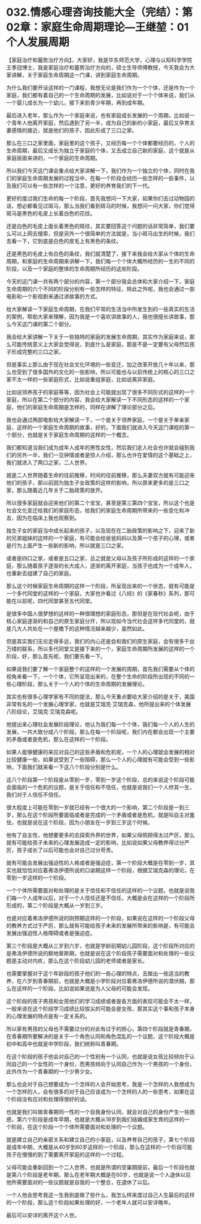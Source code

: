 # 032.情感心理咨询技能大全（完结）：第02章：家庭生命周期理论—王继堃：01个人发展周期

【家庭治疗和蓄势治疗方向】，大家好，我是华东师范大学，心理与认知科学学院王季冠博士，我是家庭治疗和蓄势治疗方向的，硕士生导师傅教授，今天我会为大家讲解，关于家庭生命周期这一门课，讲到家庭生命周期。

为什么我们要开设这样的一门课程，我想无论是我们作为一个个体，还是作为一个家庭，我们都有着自己的一个生命周期的发展，比如说对于一个个体来说，我们从一个婴儿成长为一个幼儿，接下来到青少年期，再到成年期。

最后进入老年，那么作为一个家庭来说，也有家庭成长发展的一个周期，比如说一个青年人他离开家庭，然后遇到了另一半，成为自己的新的小家庭，最后又孕育夫妻感情的接近，就是他们的孩子，因此形成了三口之家。

那么在三口之家里面，家庭里的这个孩子，又经历每一个个体都要经历的，个人的生命周期，最后又成长为独立于家庭的个体，又去成立自己新的家庭，这个就是从家庭层面来讲的，一个家庭的生命周期。

所以我们今天这门课会重点给大家讲解一下，我们作为一个独立的个体，同时在我们的家庭生命周期发展的过程当中，在每一个阶段会经历一些怎样的一些事件，以及我们可以有一些怎样的一个注意，更好的养育我们的下一代。

更好的度过我们生命的每一个阶段，首先我想问一下大家，如果你们去过动物园的话，想必都看见过斑马，那么当我们看到斑马的时候，我想问一问大家，你们觉得斑马是黑色的毛皮上长着白色的花纹。

还是白色的毛皮上面长着黑色的斑纹，其实要回答这个问题的话非常简单，我们要么可以上网去搜索，但是另外一个很简单的方法就是，当小斑马出生的时候，我们去看一下，它到底是白色的皮毛上有黑色的条纹。

还是黑色的毛皮上有白色的条纹，我们就清楚了，接下来我会给大家从个体的生命周期，和家庭的生命周期来讲解一下，我们每一个个体大概所经历的一生的不同的阶段，以及一个家庭的整体的生命周期所经历的这些阶段。

今天的这门课一共有两个部分的内容，第一个部分我会总体和大家介绍一下，家庭生命周期的六个不同的阶段分别有一些怎样的特征，除此之外呢，我也会通过一部电影和一个影视剧来通过讲故事的方式。

给大家解读一下家庭生命周期，在我们平常的生活当中所发生到的一些真实的生活的案例，帮助大家来理解，因为我是一个喜欢讲故事的人，我也很擅长讲故事，那么今天这门课的第二个部分。

我会给大家讲解一下关于一些独特的家庭的发展生命周期，其实作为家庭来说，那么可能传统意义上大家会觉得说，到底什么是家庭，那是不是一定要有父母然后孩子形成完整的三口之家。

但是事实上那么由于现在社会文化环境的一些变迁，加之改革开放几十年以来，那么也受到了很多国外的文化的一些影响，所以可能也与以前传统上的核心的三口之家不太一样的一些家庭形式，比如说重组家庭，比如说离异家庭。

比如说领养孩子的家庭等等，因为社会上可能就出现了很多不同形式的这样的一个家庭，所以在第二个部分的内容，我会给大家解读一下不同形态的这样的一个家庭，他们的家庭生命周期是怎样的，同样在讲解了理论部分之后。

我也会通过两部电影给大家解读一下，一个是关于领养家庭，一个是关于单亲家庭，这样的一个家庭生命周期的故事，好的，下面我们就进入今天这门课程的第一个部分，也就是关于家庭生命周期的这样的一个概念。

我们都知道当我们成为成年人成年的男性女性，然后我们走入社会也许就会碰到我们的另外一半，我们一见钟情或者是惊人介绍，那么也许在爱情的这个基础之上，我们就进入了两口之家，二人世界。

就是二人世界随着生命的往前推移，时间的往前推移，那么夫妻双方就有可能迎来他们的孩子，那以前因为独生子女政策的这样的影响，所以原来更多的是三口之家，那么随着近几年关于二胎政策的放开。

所以很多家庭就会迎来他们的第二个宝宝，甚至是第三第四个宝宝，所以这个也是社会文化变迁给我们的家庭形态，给我们的家庭生命周期所带来的一些变化和冲击，因为在临床上我也观察到。

独生子女的家庭当中成长起来的孩子，以及现在在二胎政策的影响之下，迎来了新的兄弟姐妹的这样的一个家庭，有可能会给爸爸妈妈以及第一个孩子的心理，或者是行为上面产生一些新的影响，所以就是三口之家。

或者是四口之家，或者是五口之家，总之就是父母以及孩子所形成的这样的一个家庭，那么随着孩子逐渐的长大成人，逐渐的离开家庭，当孩子也成为一个成年人，也重新去组建了自己的家庭。

那么这个时候家庭生命周期的这样一个阶段，所呈现出来的一个状态，就有可能是一个多代同堂的这样的一个家庭，大家也许看过《八经》的《家春秋》系列，那可能在以前呢，四代同堂甚至五代同堂。

是很多中国人很梦想的这样的一种很理想的家庭形态，那但是在现代社会呢，由于核心家庭逐渐的和自己的原生家庭分开，所以现如今当代社会这样多代同堂的，就是几大人共处在一个屋檐下的这种情况越来越少，虽然如此。

但是其实我们无论走得多远，我们的内心还是会和我们的原生家庭，会有很多千丝万缕的联系，所以多代同堂又是接下来的一个，家庭生命周期所发展的这样的一个阶段，好，那么首先呢，我们要先看一下。

如果说我们要了解一个家庭整个的这样的一个发展的周期，首先我们需要从个体的视角来看一下，一个个体，它所呈现出来的，在整个生命的阶段所出现的不同的一些心理阶段，那么关于一个人的个体的生命周期的发展理论。

其实也有很多心理学家有不同的提法，那么今天重点要给大家介绍的是关于，美国非常有名的一个发展心理学家，也就是艾瑞克·艾瑞克森，他所提出来的个体发展八阶段论，艾瑞克·艾瑞克森呢。

他提出来心理社会发展阶段理论，他认为我们每一个个体，我们每一个人的人生的发展，一共大致分成八个阶段，那么在每一个阶段呢，我们内在都会出现一个主要的矛盾或者是危机，那么在这样的一个阶段。

如果人能够健康的来应对自己的这些矛盾和危机呢，一个人的心理就会发展的相对比较健康一些，如果说受到了一些阻碍，那么一个人的心理就有可能会受到一些影响，下面我们就来看一下这八个阶段分别是什么。

这八个阶段第一个阶段是从零到一岁，零到一岁这个阶段，总的来说这个阶段可能会面临的一个危机的议题，是关于信任和不信任，也就是说我们一个人终其一生，我们对于人信任不信任。

很大程度上可能在零到一岁就已经有一个很大的一个影响，第二个阶段是一到三岁，那么在这个阶段所要面临或者是完成的一个矛盾或者是危机，就是叫自主对羞怯，也就是说在这个阶段，因为小朋友在一岁到三岁这个时候。

他有了自主性，他想要更多的去探索外界的世界，如果父母照顾得太过严厉，那么就有可能给孩子未来的心理发展造成一定的影响，比如说如果父母教养得过分严厉，孩子成长了以后可能也会对自己过分苛责。

就有可能会发展出强迫性的人格或者是强迫症，第一个阶段大概是在零到一岁，其实也就恰恰对应着弗洛伊德所说的口谕期这样一个阶段，根据艾瑞克森的理论，在零到一岁这样的一个阶段。

一个个体所需要面对和处理的是关于信任和不信任的这样的一个议题，也就是说我们每一个人成年以后，对于一个人信任还是不信任，大概是会在这样的一个阶段所形成的，第二个阶段是大概从一岁到三岁。

也是对应着弗洛伊德所说的刚预期这样的一个阶段，如果说在这样的一个阶段父母的教养方式过于严厉，那么就有可能给孩子未来的发展所带来的影响是，有可能会发展出强迫性人格障碍或者是强迫症。

第三个阶段是大概从三岁到六岁，也就是学龄前期幼儿园阶段，这个阶段所对应的是弗洛伊德所说的额地普斯期，也就是说在这个阶段孩子需要面对和处理的一些议题是主动对内疚，那么在这个阶段幼儿园的老师或者是家长。

也需要掌握对于这个年龄段的孩子他们的一些心理的特点，去做出一些适当的教养，在六岁到青春期前，也就是大概是小学阶段对应着弗洛伊德所说的潜伏期，那么在这样的一个阶段，比如说如果说是为人父母的可能会发现。

这个阶段的孩子男孩和女孩他们的学习成绩或者是各方面的表现可能会不太一样，一般来说在这个阶段学习成绩比较拔尖的可能会是女孩，那其实这个事和孩子本身的心理发展的特点是有一定关系的。

所以家有男孩的父母也不需要过分的对此有过于的担心，第四个阶段就是青春期，在青春期所要解决的是关于一个角色认同和角色混乱的一个议题，这个阶段大概是初中和高中也就是中学阶段，我们统称叫青春期。

在这个阶段的孩子他会对自己的一个性别有一个认同，也就是说女孩比较倾向于认同自己的一个女性的一个身份，而男孩倾向于认同自己作为一个男孩的一个身份，此外作为一个青春期的一个少男少女。

那么也会对于自己想要成为一个怎样的人会开始思考，我是一个怎样的人我想成为一个怎样的人，会有很多的对于自己应该成为一个怎样的人的一些思考，如果在这个阶段没有应对和处理得很好的话。

也就是我们叫做青春期同一性的一个自我身份认同，就会对自己的身份产生一些困惑，第六个阶段是成年早期，也就是大概从18岁到我们结婚成家生育的这样的一个阶段，在这个阶段一个个体所需要面对和处理的一个议题。

就是建立自己的亲密关系和建立自己的小家庭，以及养育自己的孩子，第七个阶段是成年中期，大概是从40岁到60岁这样的一个阶段，那么在这样的一个阶段可能孩子在慢慢的到了需要离开家庭的这样的一个过程。

父母可能会重新回到一个二人世界，也就是所谓的空巢期提前，最后一个阶段也就是第八个阶段是老年期，那么在老年期大概是在60岁，也就是说一个人退休以后他所需要面对的一些议题就是自我的一个整合，在退休了以后。

一个人他会思考我这一生我到底做了些什么，我怎么样来度过自己人生最后的这样的一个阶段，那么这个阶段如果处理的好，一个老年人就可以安详晚年。

最后可以安详的离开这个人世。